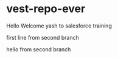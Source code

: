 
# vest-repo-ever

Hello Welcome yash to salesforce training

first line from second branch

hello from second branch


